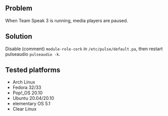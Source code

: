 ## Problem
When Team Speak 3 is running, media players are paused.

## Solution
Disable (comment) `module-role-cork` in `/etc/pulse/default.pa`, then restart pulseaudio `pulseaudio -k`.

## Tested platforms
- Arch Linux
- Fedora 32/33
- Pop!_OS 20.10
- Ubuntu 20.04/20.10
- elementary OS 5.1
- Clear Linux
